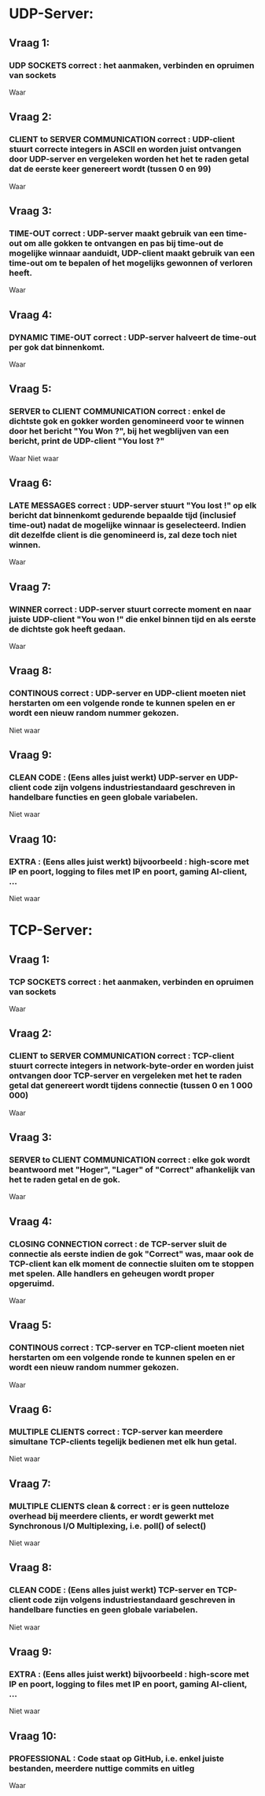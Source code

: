 # UDP-Server:

## Vraag 1:

### UDP SOCKETS correct : het aanmaken, verbinden en opruimen van sockets

Waar


## Vraag 2:

### CLIENT to SERVER COMMUNICATION correct : UDP-client stuurt correcte integers in ASCII en worden juist ontvangen door UDP-server en vergeleken worden het het te raden getal dat de eerste keer genereert wordt (tussen 0 en 99)

Waar


## Vraag 3:

### TIME-OUT correct : UDP-server maakt gebruik van een time-out om alle gokken te ontvangen en pas bij time-out de mogelijke winnaar aanduidt, UDP-client maakt gebruik van een time-out om te bepalen of het mogelijks gewonnen of verloren heeft.

Waar


## Vraag 4:

### DYNAMIC TIME-OUT correct : UDP-server halveert de time-out per gok dat binnenkomt.

Waar


## Vraag 5:

### SERVER to CLIENT COMMUNICATION correct : enkel de dichtste gok en gokker worden genomineerd voor te winnen door het bericht "You Won ?", bij het wegblijven van een bericht, print de UDP-client "You lost ?"

Waar
Niet waar

## Vraag 6:

### LATE MESSAGES correct : UDP-server stuurt "You lost !" op elk bericht dat binnenkomt gedurende bepaalde tijd (inclusief time-out) nadat de mogelijke winnaar is geselecteerd. Indien dit dezelfde client is die genomineerd is, zal deze toch niet winnen.

Waar


## Vraag 7:

### WINNER correct : UDP-server stuurt correcte moment en naar juiste UDP-client "You won !" die enkel binnen tijd en als eerste de dichtste gok heeft gedaan.

Waar


## Vraag 8:

### CONTINOUS correct : UDP-server en UDP-client moeten niet herstarten om een volgende ronde te kunnen spelen en er wordt een nieuw random nummer gekozen.

Niet waar


## Vraag 9:

### CLEAN CODE : (Eens alles juist werkt) UDP-server en UDP-client code zijn volgens industriestandaard geschreven in handelbare functies en geen globale variabelen.

Niet waar


## Vraag 10:

### EXTRA : (Eens alles juist werkt) bijvoorbeeld : high-score met IP en poort, logging to files met IP en poort, gaming AI-client, ...

Niet waar


# TCP-Server:

## Vraag 1:

### TCP SOCKETS correct : het aanmaken, verbinden en opruimen van sockets

Waar


## Vraag 2:

### CLIENT to SERVER COMMUNICATION correct : TCP-client stuurt correcte integers in network-byte-order en worden juist ontvangen door TCP-server en vergeleken met het te raden getal dat genereert wordt tijdens connectie (tussen 0 en 1 000 000)

Waar


## Vraag 3:

### SERVER to CLIENT COMMUNICATION correct : elke gok wordt beantwoord met "Hoger", "Lager" of "Correct" afhankelijk van het te raden getal en de gok.

Waar


## Vraag 4:

### CLOSING CONNECTION correct : de TCP-server sluit de connectie als eerste indien de gok "Correct" was, maar ook de TCP-client kan elk moment de connectie sluiten om te stoppen met spelen. Alle handlers en geheugen wordt proper opgeruimd.

Waar


## Vraag 5:

### CONTINOUS correct : TCP-server en TCP-client moeten niet herstarten om een volgende ronde te kunnen spelen en er wordt een nieuw random nummer gekozen.

Waar


## Vraag 6:

### MULTIPLE CLIENTS correct : TCP-server kan meerdere simultane TCP-clients tegelijk bedienen met elk hun getal.

Niet waar


## Vraag 7:

### MULTIPLE CLIENTS clean & correct : er is geen nutteloze overhead bij meerdere clients, er wordt gewerkt met Synchronous I/O Multiplexing, i.e. poll() of select()

Niet waar


## Vraag 8:

### CLEAN CODE : (Eens alles juist werkt) TCP-server en TCP-client code zijn volgens industriestandaard geschreven in handelbare functies en geen globale variabelen.

Niet waar


## Vraag 9:

### EXTRA : (Eens alles juist werkt) bijvoorbeeld : high-score met IP en poort, logging to files met IP en poort, gaming AI-client, ...

Niet waar



## Vraag 10:
### PROFESSIONAL : Code staat op GitHub, i.e. enkel juiste bestanden, meerdere nuttige commits en uitleg

Waar

